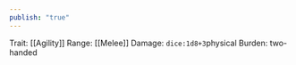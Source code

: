 ```yaml
---
publish: "true"
---
```


Trait: [[Agility]]
Range: [[Melee]]
Damage: `dice:1d8+3`physical
Burden: two-handed
